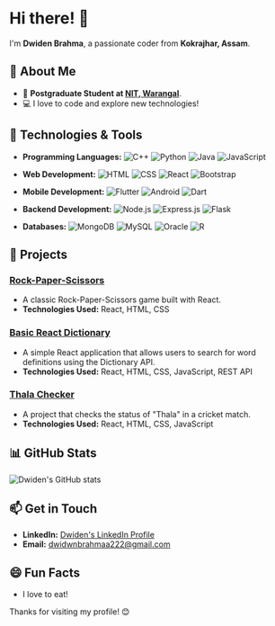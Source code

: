 # Hi there! 👋  
I'm **Dwiden Brahma**, a passionate coder from **Kokrajhar, Assam**.

## 🚀 About Me
- 🔭 **Postgraduate Student at [NIT, Warangal](https://www.nitw.ac.in/)**.
- 💻 I love to code and explore new technologies!

## 🔧 Technologies & Tools
- **Programming Languages:**
  ![C++](https://img.shields.io/badge/-C++-00599C?style=flat&logo=c%2B%2B&logoColor=white) 
  ![Python](https://img.shields.io/badge/-Python-3776AB?style=flat&logo=python&logoColor=white)
  ![Java](https://img.shields.io/badge/-Java-007396?style=flat&logo=java&logoColor=white)
  ![JavaScript](https://img.shields.io/badge/-JavaScript-F7DF1E?style=flat&logo=javascript&logoColor=black)

- **Web Development:** 
  ![HTML](https://img.shields.io/badge/-HTML-E34F26?style=flat&logo=html5&logoColor=white) 
  ![CSS](https://img.shields.io/badge/-CSS-1572B6?style=flat&logo=css3&logoColor=white)
  ![React](https://img.shields.io/badge/-React-61DAFB?style=flat&logo=react&logoColor=black)
  ![Bootstrap](https://img.shields.io/badge/-Bootstrap-563D7C?style=flat&logo=bootstrap&logoColor=white)

- **Mobile Development:**
  ![Flutter](https://img.shields.io/badge/-Flutter-02569B?style=flat&logo=flutter&logoColor=white) 
  ![Android](https://img.shields.io/badge/-Android-3DDC84?style=flat&logo=android&logoColor=white) 
  ![Dart](https://img.shields.io/badge/-Dart-00B4AB?style=flat&logo=dart&logoColor=white)

- **Backend Development:**
  ![Node.js](https://img.shields.io/badge/-Node.js-339933?style=flat&logo=node.js&logoColor=white) 
  ![Express.js](https://img.shields.io/badge/-Express.js-000000?style=flat&logo=express&logoColor=white) 
  ![Flask](https://img.shields.io/badge/-Flask-000000?style=flat&logo=flask&logoColor=white)

- **Databases:**
  ![MongoDB](https://img.shields.io/badge/-MongoDB-47A248?style=flat&logo=mongodb&logoColor=white) 
  ![MySQL](https://img.shields.io/badge/-MySQL-4479A1?style=flat&logo=mysql&logoColor=white) 
  ![Oracle](https://img.shields.io/badge/-Oracle-F80000?style=flat&logo=oracle&logoColor=white)
  ![R](https://img.shields.io/badge/-R-276DC3?style=flat&logo=r&logoColor=white)

## 📂 Projects

### [Rock-Paper-Scissors](https://dwidenbrahma.github.io/rockpapperscissor/)
- A classic Rock-Paper-Scissors game built with React.
- **Technologies Used:** React, HTML, CSS

### [Basic React Dictionary](https://github.com/Dwidenbrahma/react-dictionary/)
- A simple React application that allows users to search for word definitions using the Dictionary API.
- **Technologies Used:** React, HTML, CSS, JavaScript, REST API

### [Thala Checker](https://github.com/Dwidenbrahma/thala-checker/)
- A project that checks the status of "Thala" in a cricket match.
- **Technologies Used:** React, HTML, CSS, JavaScript

## 📊 GitHub Stats

![Dwiden's GitHub stats](https://github-readme-stats.vercel.app/api?username=dwidenbrahma&show_icons=true&theme=radical)

## 📫 Get in Touch
- **LinkedIn:** [Dwiden's LinkedIn Profile](https://www.linkedin.com/in/dwiden/)
- **Email:** [dwidwnbrahmaa222@gmail.com](mailto:dwidwnbrahmaa222@gmail.com)

## 😄 Fun Facts
- I love to eat!

Thanks for visiting my profile! 😊
